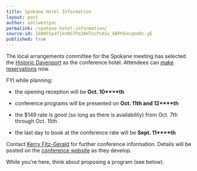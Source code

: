 ```yaml
---
title: Spokane Hotel Information
layout: post
author: aallwestpac
permalink: /spokane-hotel-information/
source-id: 1kBH55p4f1knNS7Pa3AHTvcPsN1v_6BPhEecqnm8c-yE
published: true
---
```

The local arrangements committee for the Spokane meeting has selected the [Historic Davenport](https://www.davenporthotelcollection.com/our-hotels/the-historic-davenport-hotel/) as the conference hotel. Attendees can [make reservations](https://www.marriott.com/event-reservations/reservation-link.mi?id=1551132228239&key=GRP&app=resvlink) now. 

FYI while planning: 

* the opening reception will be **Oct. 10****th**

* conference programs will be presented on **Oct. 11****th**** **and** 12****th** 

* the $149 rate is good (so long as there is availability) from Oct. 7th through Oct. 15th

* the last day to book at the conference rate will be **Sept. 11****th**

Contact [Kerry Fitz-Gerald](mailto:fitzgk@seattleu.edu) for further conference information. Details will be posted on the [conference website](http://chapters.aallnet.org/westpac/thisyear/index.asp) as they develop.

While you're here, think about proposing a program (see below).

